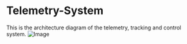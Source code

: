 # Telemetry-System
This is the architecture diagram of the telemetry, tracking and control system.
![Image](https://drive.google.com/uc?export=view&id=1eiVxLPDBRoN8kMfqxZ3pMGk1MwT9Zabf)
